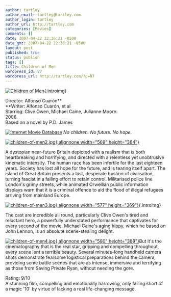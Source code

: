 ```yaml
---
author: tartley
author_email: tartley@tartley.com
author_login: tartley
author_url: http://tartley.com
categories: [Movies]
comments: []
date: 2007-04-22 22:36:21 -0500
date_gmt: 2007-04-22 22:36:21 -0500
layout: post
published: true
status: publish
tags: []
title: Children of Men
wordpress_id: 87
wordpress_url: http://tartley.com/?p=87
---
```


[![Children of
Men](http://tartley.com/wp-content/uploads/2007/04/children-of-men.jpg)](http://imdb.com/title/tt0206634/ "Children of Men"){.introimg}

Director: Alfonso Cuarón**\
**Writer: Alfonso Cuarón, et al\
Starring: Clive Owen, Michael Caine, Julianne Moore.\
2006.\
Based on a novel by P.D. James

[![Internet Movie
Database](http://tartley.com/wp-content/uploads/2007/03/imdb.png)](http://imdb.com/title/tt0206634/)
*No children. No future. No hope.*

[![children-of-men2.jpg](http://tartley.com/wp-content/uploads/2007/04/children-of-men2.jpg){.alignnone
width="569"
height="384"}](http://tartley.com/wp-content/uploads/2007/04/children-of-men2.jpg "children-of-men2.jpg")

A dystopian near-future Britain depicted with a realism that is both
heartbreaking and horrifying, and directed with a relentless yet
unobtrusive kinematic intensity. The human race has been infertile for
the last eighteen years. Society has lost all hope for the future, and
is tearing itself apart. The island of Great Britain presents a last,
desperate bastion of civilisation, turning fascist in a failing effort
to retain control. Militarised police line London's grimy streets, while
animated Orwellian public information displays warn that it is a
criminal offence to aid the flood of illegal refugees arriving from
mainland Europe.

[![children-of-men3.jpg](http://tartley.com/wp-content/uploads/2007/04/children-of-men3.jpg){.alignnone
width="577"
height="369"}](http://tartley.com/wp-content/uploads/2007/04/children-of-men3.jpg "children-of-men3.jpg"){.introimg}

The cast are incredible all round, particularly Clive Owen's tired and
reluctant hero, a powerfully understated performance that captivates for
every second of the movie. Michael Caine's aging hippy, which he based
on John Lennon, is an absolute scene-stealing delight.

[![children-of-men4.jpg](http://tartley.com/wp-content/uploads/2007/04/children-of-men4.jpg){.alignnone
width="580"
height="388"}](http://tartley.com/wp-content/uploads/2007/04/children-of-men4.jpg "children-of-men4.jpg")But
it's the cinematography that is the real star, gripping and compelling
throughout, every scene lent a terrible beauty. Several minutes-long
handheld camera shots demonstrate fearsome logistical preparations
behind the camera, providing some battle scenes that are as intense,
immersive and terrifying as those from Saving Private Ryan, without
needing the gore.

Rating: 9/10\
A stunning film, compelling and emotionally harrowing, only falling
short of a magic '10' by virtue of lacking a real life-changing message.
